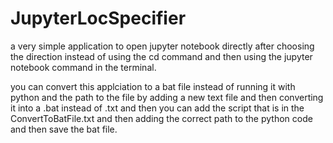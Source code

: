 # JupyterLocSpecifier
a very simple application to open jupyter notebook directly after choosing the direction instead of using the cd command and then using the jupyter notebook command in the terminal.


you can convert this applciation to a bat file instead of running it with python and the path to the file by adding a new text file and then converting it into a .bat instead of .txt and then you can add the script that is in the ConvertToBatFile.txt and then adding the correct path to the python code and then save the bat file.
